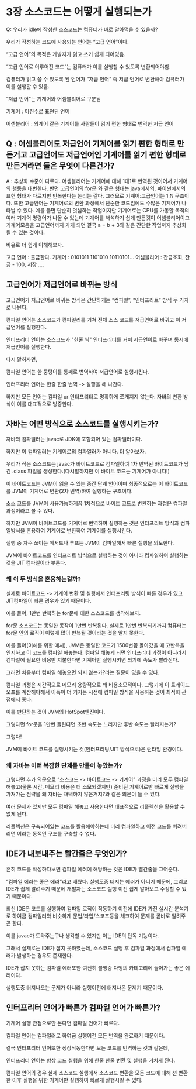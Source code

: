 # 3장 소스코드는 어떻게 실행되는가

Q: 우리가 idle에 작성한 소스코드는 컴퓨터가 바로 알아먹을 수 있을까?

우리가 작성하는 코드에 사용되는 언어는 “고급 언어”이다.

“고급 언어”의 목적은 개발자가 읽고 쓰기 쉽게 되어있음.

“고급 언어로 이루어진 코드”는 컴퓨터가 이를 실행할 수 있도록 변환되어야함.

컴퓨터가 읽고 쓸 수 있도록 된 언어가 “저급 언어” 즉 저급 언어로 변환해야 컴퓨터가 이를 실행할 수 있음.

“저급 언어”는 기계어와 어셈블리어로 구분됨

기계어 : 이진수로 표현된 언어

어셈블리어 : 외계어 같은 기계어를 사람들이 읽기 편한 형태로 번역한 저급 언어

## Q : 어셈블리어도 저급언어 기계어를 읽기 편한 형태로 만든거고 고급언어도 저급언어인 기계어를 읽기 편한 형태로 만든거라면 둘은 무엇이 다른건가?

A : 추상화 수준이 다르다. 어셈블리어는 기계어에 대해 1대1로 번역된 것이어서 기계어의 행동을 대변한다. 반면 고급언어의  for문 와 같은 형태는 java에서의, 파이썬에서의 표현 형태가 다르지만 반복한다는 논리는 같다. 그러므로 기계어:고급언어는 1:N 구조이다. 또한 고급언어는 기계어로의 변환 과정에서 단순한 코드임에도 수많은 기계어가 나타날 수 있다. 예를 들면 단순히 덧셈하는 작업이지만 기계어로는 CPU를 가동할 목적의 여러 기계어 명령어가 나올 수 있는데 기계어를 해석하기 쉽게 만든것이 어셈블리어이고 기계어모음을 고급언어까지 가게 되면 결국 a = b + 3와 같은 간단한 작업까지 추상화될 수 있는 것이다.

비유로 더 쉽게 이해해보자.

고급 언어 : 출금한다.
기계어 : 0101011 1101010 10110101…
어셈블리어 : 잔금조회, 잔금 - 100, 저장 ….

## 고급언어가 저급언어로 바뀌는 방식

고급언어가 저급언어로 바뀌는 방식은 간단하게는 “컴파일”, “인터프리트” 방식 두 가지로 나뉜다.

컴파일 언어는 소스코드가 컴파일러를 거쳐 전체 소스 코드를 저급언어로 바뀌고 이 저급언어를 실행한다.

인터프리터 언어는 소스코드가 "한줄 씩" 인터프리터를 거쳐 저급언어로 바꾸며 동시에 저급언어를 실행한다.

다시 말하자면,

컴파일 언어는 한 뭉텅이를 통째로 번역하여 저급언어로 실행시킨다.

인터프리터 언어는 한줄 한줄 번역 -> 실행을 해 나간다.

하지만 모든 언어는 컴파일 or 인터프리터로 명확하게 쪼개지지 않는다. 자바의 변환 방식이 이를 대표적으로 방증한다.

## 자바는 어떤 방식으로 소스코드를 실행시키는가?

자바의 컴파일러는 javac로 JDK에 포함되어 있는 컴파일러이다.

하지만 이 컴파일러는 기계어로의 컴파일러가 아니다. 더 알아보자.

우리가 적은 소스코드는 javac가 바이트코드로 컴파일하여 1차 번역된 바이트코드가 담긴 .class 파일을 생성한다.(다시말하지만 이 바이트 코드는 기계어가 아니다!)

이 바이트코드는 JVM이 읽을 수 있는 중간 단계 언어이며 최종적으로는 이 바이트코드를 JVM이 기계어로 변환(2차 번역)하여 실행하는 구조이다.

소스 코드를 JVM이 사용가능하게끔 1차적으로 바이트 코드로 변환하는 과정은 컴파일 과정이라고 볼 수 있다.

하지만 JVM이 바이트코드를 기계어로 번역하여 실행하는 것은 인터프리트 방식과 컴파일방식을 혼용하여 기계어로 변환하여 기계어를 실행시킨다.

실행 중 자주 쓰이는 메서드나 루프는 JVM이 컴파일해서 빠른 실행을 의도한다.

JVM이 바이트코드를 인터프리트 방식으로 실행하는 것이 아니라 컴파일하여 실행하는 것을 JIT 컴파일이라 부른다.

### 왜 이 두 방식을 혼용하는걸까?

실제로 바이트코드 -> 기계어 변환 및 실행에서 인터프리팅 방식이 빠른 경우가 있고 JIT컴파일이 빠른 경우가 있기 때문이다.

예를 들어, 1만번 반복하는 for문에 대한 소스코드를 생각해보자.

for문 소스코드는 동일한 동작이 1만번 반복된다. 실제로 1만번 반복되기까지 컴퓨터는 for문 안의 로직이 이렇게 많이 반복될 것이라는 것을 알지 못한다.

예를 들어(이해를 위한 예시), JVM은 동일한 코드가 1500번쯤 돌아갔을 때 고반복을 인지하고 이 코드를 컴파일 해놓는다. 컴파일 해놓게 되면 인터프리터 과정이 아니라서 컴파일에 필요한 비용만 지불한다면 기계어만 실행시키면 되기에 속도가 빨라진다.

그러면 처음부터 컴파일 해놓으면 되지 않는가?라는 질문이 있을 수 있다.

컴파일 과정은 시간적으로 메모리 용량적으로 꽤 비용소모적이다. 그렇기에 이 트레이드오프를 계산해야해서 이득이 더 커지는 시점에 컴파일 방식을 사용하는 것이 최적화 관점에서 좋다. 

이를 판단하는 것이 JVM의 HotSpot엔진이다.

그렇다면 for문을 1만번 돌린다면 초반 속도는 느리지만 후반 속도는 빨라지는가? 

그렇다!

JVM이 바이트 코드를 실행시키는 것(인터프리팅/JIT 방식으로)은 런타임 환경이다.

### 왜 자바는 이런 복잡한 단계를 만들어 놓았는가?

그렇다면 추가 의문으로 “소스코드 -> 바이트코드 -> 기계어” 과정을 미리 모두 컴파일 해놓고(물론 시간, 메모리 비용은 더 소모되겠지만) 준비된 기계어로만 빠르게 실행을 가져가는 전략을 왜 자바는 채택하지 않은거지?와 같은 의문이 들 수 있다.

여러 문제가 있지만 모두 컴파일 해놓고 사용한다면 대표적으로 리플렉션을 활용할 수 없게 된다.

리플렉션은 구축되어있는 코드를 활용해야하는데 미리 컴파일하고 이전 코드를 버려버리면 이러한 동적인 구조를 구축할 수 없다.

## IDE가 내보내주는 빨간줄은 무엇인가?

흔히 코드를 작성하다보면 컴파일 에러에 해당하는 것은 IDE가 빨간줄을 그어준다.

“컴파일 에러는 좋은 에러”라고 배웠다. 실행도중 터지는 에러가 아니기 때문에, 그리고 IDE가 쉽게 알려주기 때문에 개발자는 소스코드 실행 이전 쉽게 알아보고 수정할 수 있기 때문이다.

최신 IDE은 코드를 실행하여 컴파일 로직이 작동하기 이전에 IDE가 가진 실시간 분석기로 하여금 컴파일러와 비슷하게 문법/타입/스코프등을 체크하여 문제를 곧바로 알려주곤 한다.

이를 javac가 도와주는구나 생각할 수 있지만 이는 IDE의 단독 기능이다.

그래서 실제로는 IDE가 잡지 못하였는데, 소스코드 실행 후 컴파일 과정에서 컴파일 에러가 발생하는 경우도 존재한다. 

IDE가 잡지 못하는 컴파일 에러또한 여전히 불행중 다행의 카테고리에 들어가는 좋은 에러이다.

실행도중 터져나오는 문제가 아니라 실행이전에 터져나온 문제기 때문이다.

## 인터프리터 언어가 빠른가 컴파일 언어가 빠른가?

기계어 실행 관점으로만 본다면 컴파일 언어가 빠르다.

컴파일 언어는 컴파일러로 하여금 실행이전 모든 번역을 완료하기 때문이다.

결국 인터프리터 언어또한 정상작동한다면 모든 코드를 번역하는 것과 같은데,

인터프리터 언어는 항상 코드 실행을 위해 한줄 한줄 변환 및 실행을 거치게 된다. 

컴파일 언어의 경우 실제 소스코드 실행에서 소스코드 변환을 모든 코드에 대해 선 변환한 이후 실행을 위한 기계어만 실행하여 빠르게 실행시킬 수 있다.


